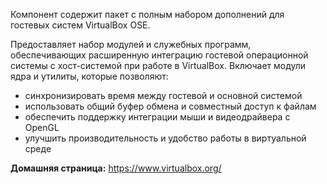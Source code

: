 Компонент содержит пакет с полным набором дополнений для гостевых систем VirtualBox OSE.

Предоставляет набор модулей и служебных программ, обеспечивающих расширенную интеграцию гостевой операционной системы с хост-системой при работе в VirtualBox.
Включает модули ядра и утилиты, которые позволяют:

* синхронизировать время между гостевой и основной системой
* использовать общий буфер обмена и совместный доступ к файлам
* обеспечить поддержку интеграции мыши и видеодрайвера с OpenGL
* улучшить производительность и удобство работы в виртуальной среде

**Домашняя страница:** <https://www.virtualbox.org/>
